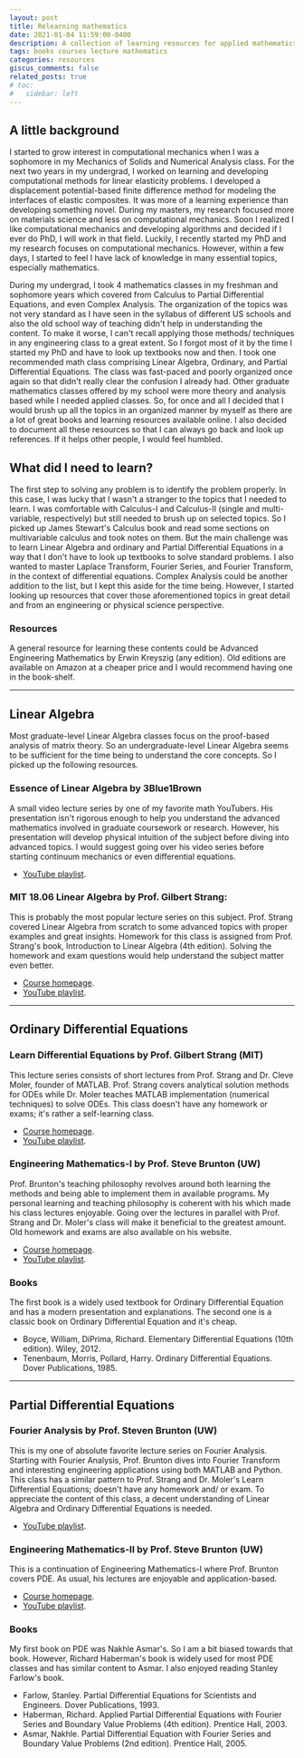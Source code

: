 ```yaml
---
layout: post
title: Relearning mathematics
date: 2021-01-04 11:59:00-0400
description: A collection of learning resources for applied mathematics that is useful in engineering
tags: books courses lecture mathematics
categories: resources
giscus_comments: false
related_posts: true
# toc:
#   sidebar: left
---
```



## A little background

I started to grow interest in computational mechanics when I was a sophomore in my Mechanics of Solids and Numerical Analysis class. For the next two years in my undergrad, I worked on learning and developing computational methods for linear elasticity problems. I developed a displacement potential-based finite difference method for modeling the interfaces of elastic composites. It was more of a learning experience than developing something novel. During my masters, my research focused more on materials science and less on computational mechanics. Soon I realized I like computational mechanics and developing algorithms and decided if I ever do PhD, I will work in that field. Luckily, I recently started my PhD and my research focuses on computational mechanics. However, within a few days, I started to feel I have lack of knowledge in many essential topics, especially mathematics.

During my undergrad, I took 4 mathematics classes in my freshman and sophomore years which covered from Calculus to Partial Differential Equations, and even Complex Analysis. The organization of the topics was not very standard as I have seen in the syllabus of different US schools and also the old school way of teaching didn't help in understanding the content. To make it worse, I can't recall applying those methods/ techniques in any engineering class to a great extent. So I forgot most of it by the time I started my PhD and have to look up textbooks now and then. I took one recommended math class comprising Linear Algebra, Ordinary, and Partial Differential Equations. The class was fast-paced and poorly organized once again so that didn't really clear the confusion I already had. Other graduate mathematics classes offered by my school were more theory and analysis based while I needed applied classes. So, for once and all I decided that I would brush up all the topics in an organized manner by myself as there are a lot of great books and learning resources available online. I also decided to document all these resources so that I can always go back and look up references. If it helps other people, I would feel humbled.

## What did I need to learn?

The first step to solving any problem is to identify the problem properly. In this case, I was lucky that I wasn't a stranger to the topics that I needed to learn. I was comfortable with Calculus-I and Calculus-II (single and multi-variable, respectively) but still needed to brush up on selected topics. So I picked up James Stewart's Calculus book and read some sections on multivariable calculus and took notes on them. But the main challenge was to learn Linear Algebra and ordinary and Partial Differential Equations in a way that I don't have to look up textbooks to solve standard problems. I also wanted to master Laplace Transform, Fourier Series, and Fourier Transform, in the context of differential equations. Complex Analysis could be another addition to the list, but I kept this aside for the time being. However, I started looking up resources that cover those aforementioned topics in great detail and from an engineering or physical science perspective.

### Resources

A general resource for learning these contents could be Advanced Engineering Mathematics by Erwin Kreyszig (any edition). Old editions are available on Amazon at a cheaper price and I would recommend having one in the book-shelf.

---

## Linear Algebra

Most graduate-level Linear Algebra classes focus on the proof-based analysis of matrix theory. So an undergraduate-level Linear Algebra seems to be sufficient for the time being to understand the core concepts. So I picked up the following resources.

### Essence of Linear Algebra by 3Blue1Brown

A small video lecture series by one of my favorite math YouTubers. His presentation isn't rigorous enough to help you understand the advanced mathematics involved in graduate coursework or research. However, his presentation will develop physical intuition of the subject before diving into advanced topics. I would suggest going over his video series before starting continuum mechanics or even differential equations.
  - [YouTube playlist](https://youtube.com/playlist?list=PLZHQObOWTQDPD3MizzM2xVFitgF8hE_ab).

### MIT 18.06 Linear Algebra by Prof. Gilbert Strang:
This is probably the most popular lecture series on this subject. Prof. Strang covered Linear Algebra from scratch to some advanced topics with proper examples and great insights. Homework for this class is assigned from Prof. Strang's book, Introduction to Linear Algebra (4th edition). Solving the homework and exam questions would help understand the subject matter even better.
  - [Course homepage](https://ocw.mit.edu/courses/mathematics/18-06-linear-algebra-spring-2010/).
  - [YouTube playlist](https://youtube.com/playlist?list=PLE7DDD91010BC51F8).

---

## Ordinary Differential Equations

### Learn Differential Equations by Prof. Gilbert Strang (MIT)

This lecture series consists of short lectures from Prof. Strang and Dr. Cleve Moler, founder of MATLAB. Prof. Strang covers analytical solution methods for ODEs while Dr. Moler teaches MATLAB implementation (numerical techniques) to solve ODEs. This class doesn't have any homework or exams; it's rather a self-learning class.
  - [Course homepage](https://ocw.mit.edu/resources/res-18-009-learn-differential-equations-up-close-with-gilbert-strang-and-cleve-moler-fall-2015/index.htm).
  - [YouTube playlist](https://youtube.com/playlist?list=PLUl4u3cNGP63oTpyxCMLKt_JmB0WtSZfG).

### Engineering Mathematics-I by Prof. Steve Brunton (UW)

Prof. Brunton's teaching philosophy revolves around both learning the methods and being able to implement them in available programs. My personal learning and teaching philosophy is coherent with his which made his class lectures enjoyable. Going over the lectures in parallel with Prof. Strang and Dr. Moler's class will make it beneficial to the greatest amount. Old homework and exams are also available on his website. 
  - [Course homepage](http://faculty.washington.edu/sbrunton/me564/).
  - [YouTube playlist](https://youtube.com/playlist?list=PLMrJAkhIeNNR2W2sPWsYxfrxcASrUt_9j).

### Books 

The first book is a widely used textbook for Ordinary Differential Equation and has a modern presentation and explanations. The second one is a classic book on Ordinary Differential Equation and it's cheap.
  - Boyce, William, DiPrima, Richard. Elementary Differential Equations (10th edition). Wiley, 2012.
  - Tenenbaum, Morris, Pollard, Harry. Ordinary Differential Equations. Dover Publications, 1985.

---

## Partial Differential Equations

### Fourier Analysis by Prof. Steven Brunton (UW)

This is my one of absolute favorite lecture series on Fourier Analysis. Starting with Fourier Analysis, Prof. Brunton dives into Fourier Transform and interesting engineering applications using both MATLAB and Python. This class has a similar pattern to Prof. Strang and Dr. Moler's Learn Differential Equations; doesn't have any homework and/ or exam. To appreciate the content of this class, a decent understanding of Linear Algebra and Ordinary Differential Equations is needed.

  - [YouTube playlist](https://youtube.com/playlist?list=PLMrJAkhIeNNT_Xh3Oy0Y4LTj0Oxo8GqsC).

### Engineering Mathematics-II by Prof. Steve Brunton (UW) 

This is a continuation of Engineering Mathematics-I where Prof. Brunton covers PDE. As usual, his lectures are enjoyable and application-based. 
  - [Course homepage](http://faculty.washington.edu/sbrunton/me565/).
  - [YouTube playlist](https://youtube.com/playlist?list=PLMrJAkhIeNNR2W2sPWsYxfrxcASrUt_9j).

### Books 

My first book on PDE was Nakhle Asmar's. So I am a bit biased towards that book. However, Richard Haberman's book is widely used for most PDE classes and has similar content to Asmar. I also enjoyed reading Stanley Farlow's book.
  - Farlow, Stanley. Partial Differential Equations for Scientists and Engineers. Dover Publications, 1993.
  - Haberman, Richard. Applied Partial Differential Equations with Fourier Series and Boundary Value Problems (4th edition). Prentice Hall, 2003.
  - Asmar, Nakhle. Partial Differential Equation with Fourier Series and Boundary Value Problems (2nd edition). Prentice Hall, 2005.

